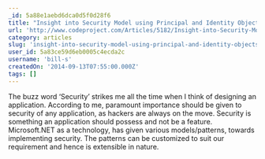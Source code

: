 ```yaml
---
_id: 5a88e1aebd6dca0d5f0d28f6
title: "Insight into Security Model using Principal and Identity Objects in .NET"
url: 'http://www.codeproject.com/Articles/5182/Insight-into-Security-Model-using-Principal-and-Id'
category: articles
slug: 'insight-into-security-model-using-principal-and-identity-objects-in-net'
user_id: 5a83ce59d6eb0005c4ecda2c
username: 'bill-s'
createdOn: '2014-09-13T07:55:00.000Z'
tags: []
---
```


The buzz word ‘Security’ strikes me all the time when I think of designing an application. According to me, paramount importance should be given to security of any application, as hackers are always on the move. Security is something an application should possess and not be a feature. Microsoft.NET as a technology, has given various models/patterns, towards implementing security. The patterns can be customized to suit our requirement and hence is extensible in nature.
